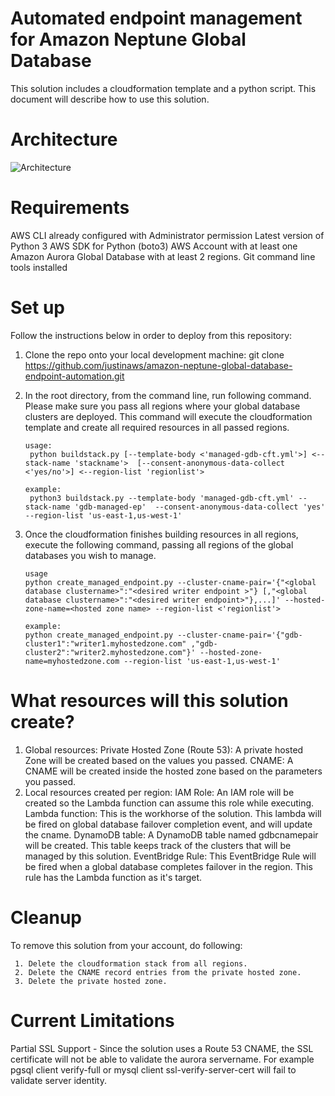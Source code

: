 # Automated endpoint management for Amazon Neptune Global Database
This solution includes a cloudformation template and a python script. This document will describe how to use this solution.

# Architecture

![Architecture](https://github.com/justinaws/amazon-neptune-global-database-endpoint-automation/assets/147440980/05cf9d6b-2111-4b2c-b87e-0e63d8939317)

# Requirements
AWS CLI already configured with Administrator permission
Latest version of Python 3
AWS SDK for Python (boto3)
AWS Account with at least one Amazon Aurora Global Database with at least 2 regions.
Git command line tools installed
# Set up
Follow the instructions below in order to deploy from this repository:
1. Clone the repo onto your local development machine:
   git clone https://github.com/justinaws/amazon-neptune-global-database-endpoint-automation.git
2. In the root directory, from the command line, run following command. Please make sure you pass all regions where your global database clusters are deployed. This command will execute the cloudformation template and create all required resources in all passed regions.
   ```
   usage:
    python buildstack.py [--template-body <'managed-gdb-cft.yml'>] <--stack-name 'stackname'>  [--consent-anonymous-data-collect <'yes/no'>] <--region-list 'regionlist'>

   example:
    python3 buildstack.py --template-body 'managed-gdb-cft.yml' --stack-name 'gdb-managed-ep'  --consent-anonymous-data-collect 'yes' --region-list 'us-east-1,us-west-1'
   ```
3. Once the cloudformation finishes building resources in all regions, execute the following command, passing all regions of the global databases you wish to manage.

   ```
   usage
   python create_managed_endpoint.py --cluster-cname-pair='{"<global database clustername>":"<desired writer endpoint >"} [,"<global database clustername>":"<desired writer endpoint>"},...]' --hosted-zone-name=<hosted zone name> --region-list <'regionlist'>

   example:
   python create_managed_endpoint.py --cluster-cname-pair='{"gdb-cluster1":"writer1.myhostedzone.com" ,"gdb-cluster2":"writer2.myhostedzone.com"}' --hosted-zone-name=myhostedzone.com --region-list 'us-east-1,us-west-1'
   ```
# What resources will this solution create?
1. Global resources:
   Private Hosted Zone (Route 53): A private hosted Zone will be created based on the values you passed.
   CNAME: A CNAME will be created inside the hosted zone based on the parameters you passed.
2. Local resources created per region:
   IAM Role: An IAM role will be created so the Lambda function can assume this role while executing.
   Lambda function: This is the workhorse of the solution. This lambda will be fired on global database failover completion event, and will update the cname.
   DynamoDB table: A DynamoDB table named gdbcnamepair will be created. This table keeps track of the clusters that will be managed by this solution.
   EventBridge Rule: This EventBridge Rule will be fired when a global database completes failover in the region. This rule has the Lambda function as it's target.

# Cleanup 

  To remove this solution from your account, do following:

     1. Delete the cloudformation stack from all regions.
     2. Delete the CNAME record entries from the private hosted zone.
     3. Delete the private hosted zone.

# Current Limitations
  Partial SSL Support - Since the solution uses a Route 53 CNAME, the SSL certificate will not be able to validate the aurora servername. For example pgsql client verify-full or mysql client ssl-verify-server-cert will fail to validate server identity.
